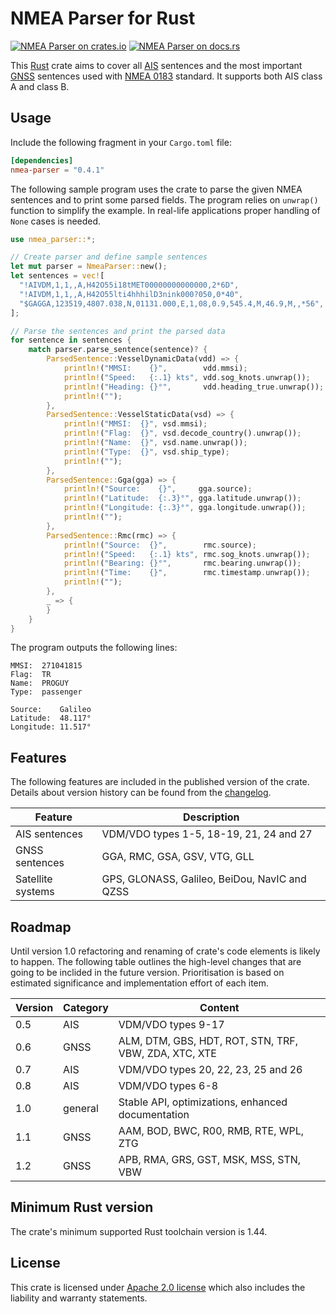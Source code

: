 # NMEA Parser for Rust

[![NMEA Parser on crates.io][cratesio-image]][cratesio]
[![NMEA Parser on docs.rs][docsrs-image]][docsrs]

[cratesio-image]: https://img.shields.io/crates/v/nmea-parser.svg
[cratesio]: https://crates.io/crates/nmea-parser
[docsrs-image]: https://docs.rs/nmea-parser/badge.svg
[docsrs]: https://docs.rs/nmea-parser

This [Rust] crate aims to cover all [AIS] sentences and the most important
[GNSS] sentences used with [NMEA 0183] standard. It supports both AIS class A
and class B.

## Usage

Include the following fragment in your `Cargo.toml` file:

```toml
[dependencies]
nmea-parser = "0.4.1"
```

The following sample program uses the crate to parse the given NMEA sentences
and to print some parsed fields. The program relies on `unwrap()` function 
to simplify the example. In real-life applications proper handling of `None` 
cases is needed.

```rust
use nmea_parser::*;

// Create parser and define sample sentences
let mut parser = NmeaParser::new();
let sentences = vec![
  "!AIVDM,1,1,,A,H42O55i18tMET00000000000000,2*6D",
  "!AIVDM,1,1,,A,H42O55lti4hhhilD3nink000?050,0*40",
  "$GAGGA,123519,4807.038,N,01131.000,E,1,08,0.9,545.4,M,46.9,M,,*56",
];

// Parse the sentences and print the parsed data 
for sentence in sentences {    
    match parser.parse_sentence(sentence)? {
        ParsedSentence::VesselDynamicData(vdd) => {
            println!("MMSI:    {}",        vdd.mmsi);
            println!("Speed:   {:.1} kts", vdd.sog_knots.unwrap());
            println!("Heading: {}°",       vdd.heading_true.unwrap());
            println!("");
        },
        ParsedSentence::VesselStaticData(vsd) => {
            println!("MMSI:  {}", vsd.mmsi);
            println!("Flag:  {}", vsd.decode_country().unwrap());
            println!("Name:  {}", vsd.name.unwrap());
            println!("Type:  {}", vsd.ship_type);
            println!("");
        },
        ParsedSentence::Gga(gga) => {
            println!("Source:    {}",     gga.source);
            println!("Latitude:  {:.3}°", gga.latitude.unwrap());
            println!("Longitude: {:.3}°", gga.longitude.unwrap());
            println!("");
        },
        ParsedSentence::Rmc(rmc) => {
            println!("Source:  {}",        rmc.source);
            println!("Speed:   {:.1} kts", rmc.sog_knots.unwrap());
            println!("Bearing: {}°",       rmc.bearing.unwrap());
            println!("Time:    {}",        rmc.timestamp.unwrap());
            println!("");
        },
        _ => {
        }
    }
}
```

The program outputs the following lines:

```
MMSI:  271041815
Flag:  TR
Name:  PROGUY
Type:  passenger

Source:    Galileo
Latitude:  48.117°
Longitude: 11.517°
```

## Features

The following features are included in the published version of the crate. 
Details about version history can be found from the [changelog].

|Feature          |Description                                                |
|-----------------|-----------------------------------------------------------|
|AIS sentences    |VDM/VDO types 1-5, 18-19, 21, 24 and 27                    |
|GNSS sentences   |GGA, RMC, GSA, GSV, VTG, GLL                               |
|Satellite systems|GPS, GLONASS, Galileo, BeiDou, NavIC and QZSS              | 

## Roadmap

Until version 1.0 refactoring and renaming of crate's code elements is likely 
to happen. The following table outlines the high-level changes that are going 
to be inclided in the future version. Prioritisation is based on estimated 
significance and implementation effort of each item.

|Version |Category    |Content                                                |
|--------|------------|-------------------------------------------------------|
|0.5     |AIS         |VDM/VDO types 9-17                                     |
|0.6     |GNSS        |ALM, DTM, GBS, HDT, ROT, STN, TRF, VBW, ZDA, XTC, XTE  |
|0.7     |AIS         |VDM/VDO types 20, 22, 23, 25 and 26                    |
|0.8     |AIS         |VDM/VDO types 6-8                                      |
|1.0     |general     |Stable API, optimizations, enhanced documentation      |
|1.1     |GNSS        |AAM, BOD, BWC, R00, RMB, RTE, WPL, ZTG                 |
|1.2     |GNSS        |APB, RMA, GRS, GST, MSK, MSS, STN, VBW                 |

## Minimum Rust version

The crate's minimum supported Rust toolchain version is 1.44.

## License

This crate is licensed under [Apache 2.0 license] which also includes the 
liability and warranty statements.

[changelog]: CHANGELOG.md
[Apache 2.0 license]: LICENSE
[Rust]: https://en.wikipedia.org/wiki/Rust_(programming_language)
[AIS]: https://en.wikipedia.org/wiki/Automatic_identification_system
[GNSS]: https://en.wikipedia.org/wiki/Satellite_navigation
[NMEA 0183]: https://en.wikipedia.org/wiki/NMEA_0183
